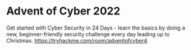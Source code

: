 # Advent of Cyber 2022
Get started with Cyber Security in 24 Days - learn the basics by doing a new, beginner-friendly security challenge every day leading up to Christmas.
https://tryhackme.com/room/adventofcyber4